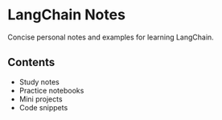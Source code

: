 # LangChain Notes

Concise personal notes and examples for learning LangChain.

## Contents

- Study notes
- Practice notebooks
- Mini projects
- Code snippets

  